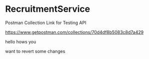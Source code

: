 # RecruitmentService

Postman Collection Link for Testing API

https://www.getpostman.com/collections/70d4df8b5083c8d7a429


hello hows you

want to revert some changes